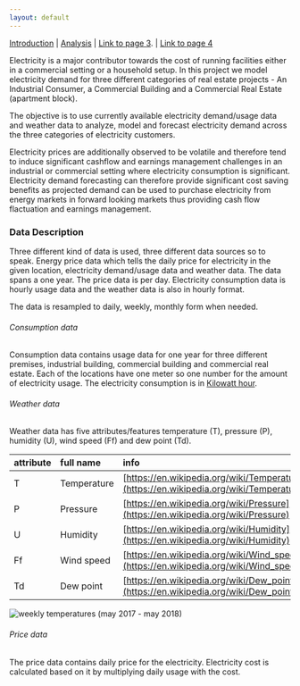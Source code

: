 ```yaml
---
layout: default
---
```


[Introduction](./index.html) | [Analysis](./pages/analysis.html) | [Link to page 3](./pages/another-page.html). | [Link to page 4](./pages/another-page.html)

Electricity is a major contributor towards the cost of running facilities either in a commercial setting or a household setup. In this project we model electricity demand for three different categories of real estate projects - An Industrial Consumer, a Commercial Building and a Commercial Real Estate (apartment block).

The objective is to use currently available electricity demand/usage data and weather data to analyze, model and forecast electricity demand across the three categories of electricity customers.

Electricity prices are additionally observed to be volatile and therefore tend to induce significant cashflow and earnings management challenges in an industrial or commercial setting where electricity consumption is significant. Electricity demand forecasting can therefore provide significant cost saving benefits as projected demand can be used to purchase electricity from energy markets in forward looking markets thus providing cash flow flactuation and earnings management.

### Data Description

Three different kind of data is used, three different data sources so to speak. Energy price data which tells the daily price for electricity in the given location, electricity demand/usage data and weather data. The data spans a one year. The price data is per day. Electricity consumption data is hourly usage data and the weather data is also in hourly format.

The data is resampled to daily, weekly, monthly form when needed.

###### Consumption data

Consumption data contains usage data for one year for three different premises, industrial building, commercial building and commercial real estate. Each of the locations have one meter so one number for the amount of electricity usage. The electricity consumption is in [Kilowatt hour](https://en.wikipedia.org/wiki/Kilowatt_hour).


###### Weather data

Weather data has five attributes/features temperature (T), pressure (P), humidity (U), wind speed (Ff) and dew point (Td).


| attribute    | full name         | info
|:-------------|:------------------|:------------------|
| T            | Temperature       | [https://en.wikipedia.org/wiki/Temperature](https://en.wikipedia.org/wiki/Temperature) |
| P            | Pressure          |[https://en.wikipedia.org/wiki/Pressure](https://en.wikipedia.org/wiki/Pressure) |
| U            | Humidity           |[https://en.wikipedia.org/wiki/Humidity](https://en.wikipedia.org/wiki/Humidity) |
| Ff           | Wind speed        |[https://en.wikipedia.org/wiki/Wind_speed](https://en.wikipedia.org/wiki/Wind_speed) |
| Td           | Dew point         | [https://en.wikipedia.org/wiki/Dew_point](https://en.wikipedia.org/wiki/Dew_point)|


![weekly temperatures (may 2017 - may 2018)](./../assets/images/weekly_temp_and_dew_point_temp.png)


###### Price data

The price data contains daily price for the electricity. Electricity cost is calculated based on it by multiplying daily usage with the cost.


